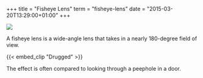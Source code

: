 +++
title = "Fisheye Lens"
term = "fisheye-lens"
date = "2015-03-20T13:29:00+01:00"
+++

<img
src="http://ccnmtl.columbia.edu/projects/filmglossary/web/pics/fisheye.jpg" />

A fisheye lens is a wide-angle lens that takes in a nearly 180-degree field of view. 

<!--more-->

{{< embed_clip "Drugged" >}}

The effect is often compared to looking through a peephole in a door.

